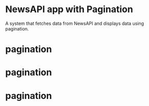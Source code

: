 # NewsAPI app with Pagination

A system that fetches data from NewsAPI and displays data using pagination.
# pagination
# pagination
# pagination
